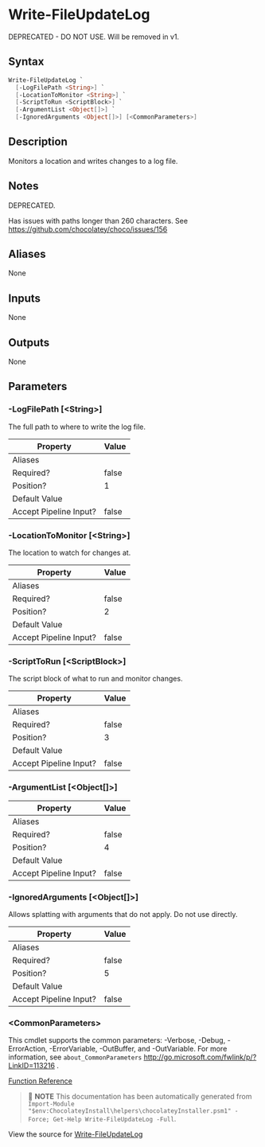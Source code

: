 ﻿---
Order: 420
xref: write-fileupdatelog
Title: Write-FileUpdateLog
Description: Information on Write-FileUpdateLog function
RedirectFrom:
  - docs/helpers-write-file-update-log
  - docs/helperswritefileupdatelog
---

# Write-FileUpdateLog

<!-- This documentation is automatically generated from https://github.com/chocolatey/choco/blob/stable/src/chocolatey.resources/helpers/functions/Write-FileUpdateLog.ps1 using https://github.com/chocolatey/choco/blob/stable/GenerateDocs.ps1. Contributions are welcome at the original location(s). -->

DEPRECATED - DO NOT USE. Will be removed in v1.

## Syntax

~~~powershell
Write-FileUpdateLog `
  [-LogFilePath <String>] `
  [-LocationToMonitor <String>] `
  [-ScriptToRun <ScriptBlock>] `
  [-ArgumentList <Object[]>] `
  [-IgnoredArguments <Object[]>] [<CommonParameters>]
~~~

## Description

Monitors a location and writes changes to a log file.

## Notes

DEPRECATED.

Has issues with paths longer than 260 characters. See
https://github.com/chocolatey/choco/issues/156

## Aliases

None

## Inputs

None

## Outputs

None

## Parameters

###  -LogFilePath [&lt;String&gt;]
The full path to where to write the log file.

Property               | Value
---------------------- | -----
Aliases                | 
Required?              | false
Position?              | 1
Default Value          | 
Accept Pipeline Input? | false
 
###  -LocationToMonitor [&lt;String&gt;]
The location to watch for changes at.

Property               | Value
---------------------- | -----
Aliases                | 
Required?              | false
Position?              | 2
Default Value          | 
Accept Pipeline Input? | false
 
###  -ScriptToRun [&lt;ScriptBlock&gt;]
The script block of what to run and monitor changes.

Property               | Value
---------------------- | -----
Aliases                | 
Required?              | false
Position?              | 3
Default Value          | 
Accept Pipeline Input? | false
 
###  -ArgumentList [&lt;Object[]&gt;]
Property               | Value
---------------------- | -----
Aliases                | 
Required?              | false
Position?              | 4
Default Value          | 
Accept Pipeline Input? | false
 
###  -IgnoredArguments [&lt;Object[]&gt;]
Allows splatting with arguments that do not apply. Do not use directly.

Property               | Value
---------------------- | -----
Aliases                | 
Required?              | false
Position?              | 5
Default Value          | 
Accept Pipeline Input? | false
 
### &lt;CommonParameters&gt;

This cmdlet supports the common parameters: -Verbose, -Debug, -ErrorAction, -ErrorVariable, -OutBuffer, and -OutVariable. For more information, see `about_CommonParameters` http://go.microsoft.com/fwlink/p/?LinkID=113216 .



[Function Reference](xref:powershell-reference)

> :memo: **NOTE** This documentation has been automatically generated from `Import-Module "$env:ChocolateyInstall\helpers\chocolateyInstaller.psm1" -Force; Get-Help Write-FileUpdateLog -Full`.

View the source for [Write-FileUpdateLog](https://github.com/chocolatey/choco/blob/stable/src/chocolatey.resources/helpers/functions/Write-FileUpdateLog.ps1)
